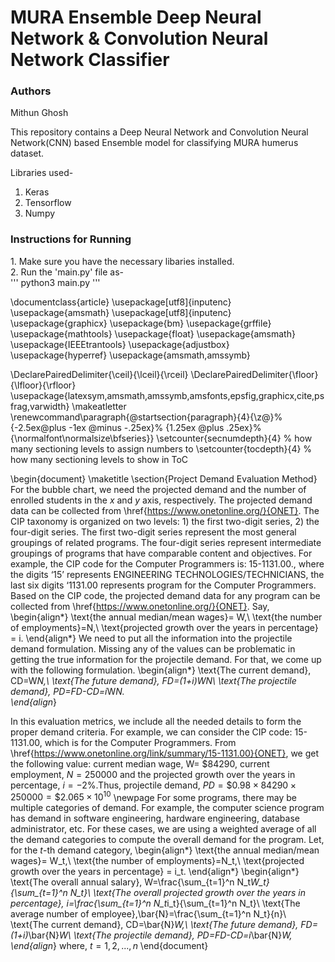 # MURA Ensemble Deep Neural Network & Convolution Neural Network Classifier

### Authors

Mithun Ghosh<br>

This repository contains a Deep Neural Network and Convolution Neural Network(CNN) based Ensemble model for classifying MURA humerus dataset.

Libraries used-
1. Keras<br>
2. Tensorflow<br>
3. Numpy<br>

<h3>Instructions for Running</h3>
1. Make sure you have the necessary libaries installed.<br>
2. Run the 'main.py' file as-<br>
'''
python3 main.py
'''


 \documentclass{article}
\usepackage[utf8]{inputenc}
\usepackage{amsmath}
\usepackage[utf8]{inputenc}
\usepackage{graphicx}
\usepackage{bm}
\usepackage{grffile}
\usepackage{mathtools}
\usepackage{float}
\usepackage{amsmath}
\usepackage{IEEEtrantools}
\usepackage{adjustbox}
\usepackage{hyperref}
\usepackage{amsmath,amssymb}

\DeclarePairedDelimiter{\ceil}{\lceil}{\rceil}
\DeclarePairedDelimiter{\floor}{\lfloor}{\rfloor}
\usepackage{latexsym,amsmath,amssymb,amsfonts,epsfig,graphicx,cite,psfrag,varwidth}
\makeatletter
\renewcommand\paragraph{\@startsection{paragraph}{4}{\z@}%
            {-2.5ex\@plus -1ex \@minus -.25ex}%
            {1.25ex \@plus .25ex}%
            {\normalfont\normalsize\bfseries}}
\setcounter{secnumdepth}{4} % how many sectioning levels to assign numbers to
\setcounter{tocdepth}{4}    % how many sectioning levels to show in ToC

\begin{document}
\maketitle
\section{Project Demand Evaluation Method}
For the bubble chart, we need the projected demand and the number of enrolled students in the $x$ and $y$ axis, respectively. The projected demand data can be collected from \href{https://www.onetonline.org/}{ONET}. The CIP taxonomy is organized on two levels: 1) the first two-digit series, 2) the four-digit series. The first two-digit series represent the most general groupings of related programs. The four-digit series represent intermediate groupings of programs that have comparable content and objectives. For example, the CIP code for the Computer Programmers is: 15-1131.00., where the digits ‘15’ represents ENGINEERING TECHNOLOGIES/TECHNICIANS, the last six digits ‘1131.00 represents program for the Computer Programmers. Based on the CIP code, the projected demand data for any program can be collected from \href{https://www.onetonline.org/}{ONET}. Say,
\begin{align*}
\text{the annual median/mean wages}= W,\\
\text{the number of employments}=N,\\
\text{projected growth over the years in percentage} = i.
\end{align*}
We need to put all the information into the projectile demand formulation. Missing any of the values can be problematic in getting the true information for the projectile demand. For that, we come up with the following formulation.
\begin{align*}
\text{The current demand}, CD=W*N,\\
\text{The future demand},  FD=(1+i)*W*N\\
\text{The projectile demand}, PD=FD-CD=i*W*N.  
\end{align*}

In this evaluation metrics, we include all the needed details to form the proper demand criteria. 
For example, we can consider the CIP code: 15-1131.00, which is for the Computer Programmers. From \href{https://www.onetonline.org/link/summary/15-1131.00}{ONET}, we get the following value: current median wage, W= $\$84290$, current employment, $N=250000$ and the projected growth over the years in percentage, $i=-2\%$.Thus, projectile demand, $PD=\$0.98\times84290\times250000= \$2.065\times10^{10}$
\newpage
For some programs, there may be multiple categories of demand. For example, the computer science program has demand in software engineering, hardware engineering, database administrator, etc. For these cases, we are using a weighted average of all the demand categories to compute the overall demand for the program.
Let, for the $t$-th demand category,
\begin{align*}
\text{the annual median/mean wages}= W_t,\\
\text{the number of employments}=N_t,\\
\text{projected growth over the years in percentage} = i_t.
\end{align*}
\begin{align*}
\text{The overall annual salary},
W=\frac{\sum_{t=1}^n N_t*W_t}{\sum_{t=1}^n N_t}\\
\text{The overall projected growth over the years in percentage},
i=\frac{\sum_{t=1}^n N_t*i_t}{\sum_{t=1}^n N_t}\\
\text{The average number of employee},\bar{N}=\frac{\sum_{t=1}^n N_t}{n}\\
\text{The current demand}, CD=\bar{N}*W,\\
\text{The future demand},  FD=(1+i)*\bar{N}*W\\
\text{The projectile demand}, PD=FD-CD=i*\bar{N}*W,
\end{align*}
where, $t=1,2,...,n$
\end{document}

